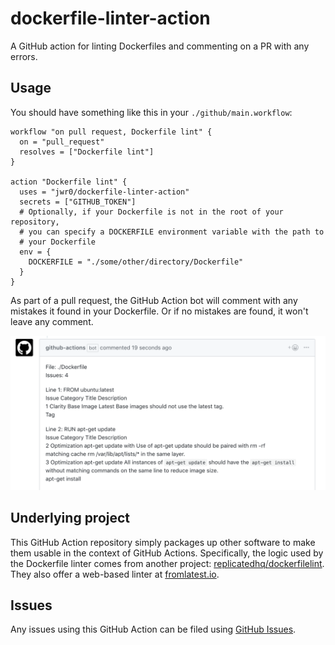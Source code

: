 # dockerfile-linter-action
A GitHub action for linting Dockerfiles and commenting on a PR with any errors.

## Usage

You should have something like this in your `./github/main.workflow`:
```
workflow "on pull request, Dockerfile lint" {
  on = "pull_request"
  resolves = ["Dockerfile lint"]
}

action "Dockerfile lint" {
  uses = "jwr0/dockerfile-linter-action"
  secrets = ["GITHUB_TOKEN"]
  # Optionally, if your Dockerfile is not in the root of your repository,
  # you can specify a DOCKERFILE environment variable with the path to
  # your Dockerfile
  env = {
    DOCKERFILE = "./some/other/directory/Dockerfile"
  }
}
```

As part of a pull request, the GitHub Action bot will comment with any
mistakes it found in your Dockerfile. Or if no mistakes are found, it won't
leave any comment.

![demo](demo.png)

## Underlying project

This GitHub Action repository simply packages up other software to make them usable in the context of GitHub Actions. Specifically, the logic used by the Dockerfile linter comes from another project: [replicatedhq/dockerfilelint](https://github.com/replicatedhq/dockerfilelint). They also offer a web-based linter at [fromlatest.io](https://www.fromlatest.io/).

## Issues

Any issues using this GitHub Action can be filed using [GitHub Issues](https://github.com/jwr0/dockerfile-linter-action/issues).
